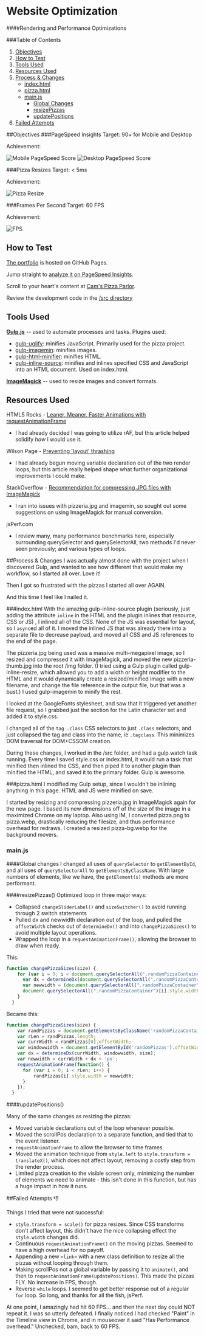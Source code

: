 # Website Optimization
####Rendering and Performance Optimizations

###Table of Contents
1. [Objectives](#objectives)
1. [How to Test](#test)
2. [Tools Used](#tools)
3. [Resources Used](#resources)
4. [Process & Changes](#process)
    * [index.html](#index)
    * [pizza.html](#pizza)
    * [main.js](#main)
        * [Global Changes](#mainglobal)
        * [resizePizzas](#mainresize)
        * [updatePositions](#mainupdate)
5. [Failed Attempts](#failed)

<a name="objectives"></a>
##Objectives
###PageSpeed Insights
Target: 90+ for Mobile and Desktop

Achievement:

![Mobile PageSpeed Score](http://aricept.github.io/frontend-nanodegree-mobile-portfolio/img/psi-mobile.png)
![Desktop PageSpeed Score](http://aricept.github.io/frontend-nanodegree-mobile-portfolio/img/psi-desktop.png)

###Pizza Resizes
Target: < 5ms

Achievement:

![Pizza Resize](http://aricept.github.io/frontend-nanodegree-mobile-portfolio/img/resize.png)

###Frames Per Second
Target: 60 FPS

Achievement:

![FPS](http://aricept.github.io/frontend-nanodegree-mobile-portfolio/img/FPS.png)

<a name="test"></a>
## How to Test
[The portfolio](http://aricept.github.io/frontend-nanodegree-mobile-portfolio) is hosted on GitHub Pages.

Jump straight to [analyze it on PageSpeed Insights](https://developers.google.com/speed/pagespeed/insights/?url=http%3A%2F%2Faricept.github.io%2Ffrontend-nanodegree-mobile-portfolio&tab=mobile).

Scroll to your heart's content at [Cam's Pizza Parlor](http://aricept.github.io/frontend-nanodegree-mobile-portfolio/views/pizza.html).

Review the development code in the [/src directory](https://github.com/aricept/frontend-nanodegree-mobile-portfolio/tree/master/src)

<a name="tools"></a>
## Tools Used
**[Gulp.js](http://gulpjs.com)** -- used to automate processes and tasks. Plugins used:

* [gulp-uglify](https://github.com/terinjokes/gulp-uglify): minifies JavaScript. Primarily used for the pizza project.
* [gulp-imagemin](https://github.com/sindresorhus/gulp-imagemin): minifies images.
* [gulp-html-minifier](https://github.com/origin1tech/gulp-html-minifier): minifies HTML.
* [gulp-inline-source](https://github.com/fmal/gulp-inline-source): minifies and inlines specified CSS and JavaScript into an HTML document.  Used on index.html.

**[ImageMagick](http://www.imagemagick.com)** -- used to resize images and convert formats.

<a name="resources"><a>
## Resources Used
HTML5 Rocks - [Leaner, Meaner, Faster Animations with requestAnimationFrame](http://www.html5rocks.com/en/tutorials/speed/animations/)

* I had already decided I was going to utilize rAF, but this article helped solidify *how* I would use it.

Wilson Page - [Preventing 'layout' thrashing](http://wilsonpage.co.uk/preventing-layout-thrashing/)

* I had already begun moving variable declaration out of the two render loops, but this article really helped shape what further organizational improvements I could make.

StackOverflow - [Recommendation for compressing JPG files with ImageMagick](http://stackoverflow.com/questions/7261855/recommendation-for-compressing-jpg-files-with-imagemagick)

* I ran into issues with pizzeria.jpg and imagemin, so sought out some suggestions on using ImageMagick for manual conversion.

jsPerf.com

* I review many, many performance benchmarks here, especially surrounding querySelector and querySelectorAll, two methods I'd never seen previously; and various types of loops.

<a name="process"></a>
##Process & Changes
I was actually almost done with the project when I discovered Gulp, and wanted to see how different that would make my workflow, so I started all over.  Love it!

Then I got so frustrated with the pizzas I started all over AGAIN.

And this time I feel like I nailed it.

<a name="index"></a>
###index.html
With the amazing gulp-inline-source plugin (seriously, just adding the attribute `inline` in the HTML and the plugin inlines that resource, CSS or JS) , I inlined all of the CSS.  None of the JS was essential for layout, so I `async`ed all of it.  I moved the inlined JS that was already there into a separate file to decrease payload, and moved all CSS and JS references to the end of the page.

The pizzeria.jpg being used was a massive multi-megapixel image, so I resized and compressed it with ImageMagick, and moved the new pizzeria-thumb.jpg into the root /img folder.  (I tried using a Gulp plugin called gulp-inline-resize, which allowed you to add a width or height modifier to the HTML and it would dynamically create a resized/minified image with a new filename, and change the file reference in the output file, but that was a bust.)  I used gulp-imagemin to minify the rest.

I looked at the GoogleFonts stylesheet, and saw that it triggered yet another file request, so I grabbed just the section for the Latin character set and added it to style.css.

I changed all of the `tag .class` CSS selectors to just `.class` selectors, and just collapsed the tag and class into the name, ie `.tagclass`.  This minimizes DOM traversal for DOM+CSSOM creation.

During these changes, I worked in the /src folder, and had a gulp.watch task running. Every time I saved style.css or index.html, it would run a task that minified then inlined the CSS, and then piped it to another plugin than minified the HTML, and saved it to the primary folder.  Gulp is awesome.

<a name="pizza"></a>
###pizza.html
I modified my Gulp setup, since I wouldn't be inlining anything in this page.  HTML and JS were minified on save.

I started by resizing and compressing pizzeria.jpg in ImageMagick again for the new page.  I based its new dimensions off of the size of the image in a maximized Chrome on my laptop.  Also using IM, I converted pizza.png to pizza.webp, drastically reducing the filesize, and thus performance overhead for redraws.  I created a resized pizza-bg.webp for the background movers.

<a name="main"></a>
### main.js

<a name="mainglobal"></a>
####Global changes
 I changed all uses of `querySelector` to `getElementById`, and all uses of `querySelectorAll` to `getElementsByClassName`.  With large numbers of elements, like we have, the `getElement(s)` methods are more performant.

<a name="mainresize"></a>
####resizePizzas()
Optimized loop in three major ways:

* Collapsed `changeSliderLabel()` and `sizeSwitcher()` to avoid running through 2 switch statements
* Pulled dx and newwidth declaration out of the loop, and pulled the `offsetWidth` checks out of `determineDx()` and into `changePizzaSizes()` to avoid multiple layout operations.
* Wrapped the loop in a `requestAnimationFrame()`, allowing the browser to draw when ready.

This:

```javascript
function changePizzaSizes(size) {
    for (var i = 0; i < document.querySelectorAll(".randomPizzaContainer").length; i++) {
      var dx = determineDx(document.querySelectorAll(".randomPizzaContainer")[i], size);
      var newwidth = (document.querySelectorAll(".randomPizzaContainer")[i].offsetWidth + dx) + 'px';
      document.querySelectorAll(".randomPizzaContainer")[i].style.width = newwidth;
    }
  }
```

Became this:

```javascript
function changePizzaSizes(size) {
    var randPizzas = document.getElementsByClassName('randomPizzaContainer');
    var rLen = randPizzas.length;
    var currWidth = randPizzas[0].offsetWidth;
    var windowwidth = document.getElementById('randomPizzas').offsetWidth;
    var dx = determineDx(currWidth, windowwidth, size);
    var newwidth = currWidth + dx + 'px';
    requestAnimationFrame(function() {
      for (var i = 0; i < rLen; i++) {
          randPizzas[i].style.width = newwidth;
      }
    });
  }
```
<a name="mainupdate"></a>
####updatePositions()

Many of the same changes as resizing the pizzas:

* Moved variable declarations out of the loop whenever possible.
* Moved the scrollPos declaration to a separate function, and tied that to the event listener.
* `requestAnimationFrame` to allow the browser to time frames
* Moved the animation technique from `style.left` to `style.transform = translateX()`, which does not affect layout, removing a costly step from the render process.
* Limited pizza creation to the visible screen only, minimizing the number of elements we need to animate - this isn't done in this function, but has a huge impact in how it runs.

<a name="failed"></a>
##Failed Attempts :thumbsdown:

Things I tried that were not successful:

* `style.transform = scale()` for pizza resizes.  Since CSS transforms don't affect layout, this didn't have the nice collapsing effect the `style.width` changes did.
* Continuous `requestAnimationFrame()` on the moving pizzas.  Seemed to have a high overhead for no payoff.
* Appending a new `<link>` with a new class definition to resize all the pizzas without looping through them.
* Making scrollPos not a global variable by passing it to `animate()`, and then to `requestAnimationFrame(updatePositions)`.  This made the pizzas FLY.  No increase in FPS, though.
* Reverse `while` loops.  I seemed to get better response out of a regular `for` loop.  So long, and thanks for all the fish, jsPerf.

At one point, I amazingly had hit 60 FPS... and then the next day could NOT repeat it.  I was so utterly defeated.  I finally noticed I had checked "Paint" in the Timeline view in Chrome, and in mouseover it said "Has Performance overhead."  Unchecked, bam, back to 60 FPS.
